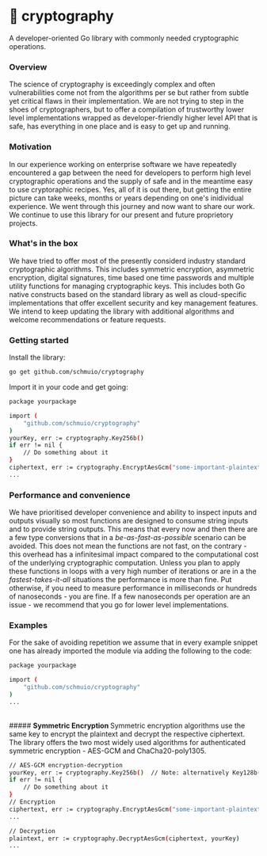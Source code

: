 # &#128273; <strong> cryptography </strong>
A developer-oriented Go library with commonly needed cryptographic operations.
<br>

### <strong> Overview </strong>  
The science of cryptography is exceedingly complex and often vulnerabilities come not from the algorithms per se but rather from subtle yet critical flaws in their implementation. We are not trying to step in the shoes of cryptographers, but to offer a compilation of trustworthy lower level implementations wrapped as developer-friendly higher level API that is safe, has everything in one place and is easy to get up and running.
<br>


### <strong> Motivation </strong>
In our experience working on enterprise software we have repeatedly encountered a gap between the need for developers to perform high level cryptographic operations and the supply of safe and in the meantime easy to use cryptoraphic recipes. Yes, all of it is out there, but getting the entire picture can take weeks, months or years depending on one's inidividual experience. We went through this journey and now want to share our work. We continue to use this library for our present and future proprietory projects.
<br>

### <strong> What's in the box </strong>
We have tried to offer most of the presently considerd industry standard cryptographic algorithms. This includes symmetric encryption, asymmetric encryption, digital signatures, time based one time passwords and multiple utility functions for managing cryptographic keys. This includes both Go native constructs based on the standard library as well as cloud-specific implementations that offer excellent security and key management features. We intend to keep updating the library with additional algorithms and welcome recommendations or feature requests.
<br>


### <strong> Getting started </strong>
Install the library:
```sh
go get github.com/schmuio/cryptography
```
Import it in your code and get going:
```sh
package yourpackage

import (
    "github.com/schmuio/cryptography"
)
yourKey, err := cryptography.Key256b()
if err != nil {
    // Do something about it
}
ciphertext, err := cryptography.EncryptAesGcm("some-important-plaintext", yourKey)
...
```

### <strong> Performance and convenience </strong>
We have prioritised developer convenience and ability to inspect inputs and outputs visually so most functions are designed to consume string inputs and to provide string outputs. This means that every now and then there are a few type conversions that in a _be-as-fast-as-possible_ scenario can be avoided. This does not mean the functions are not fast, on the contrary - this overhead has a infinitesimal impact compared to the computational cost of the underlying cryptographic computation. Unless you plan to apply these functions in loops with a very high number of iterations or are in a the _fastest-takes-it-all_ situations the performance is more than fine. Put otherwise, if you need to measure performance in milliseconds or hundreds of nanoseconds - you are fine. If a few nanoseconds per operation are an issue - we recommend that you go for lower level implementations.

### <strong> Examples </strong>
For the sake of avoiding repetition we assume that in every example snippet one has already imported the module via adding the following to the code:
```sh
package yourpackage

import (
    "github.com/schmuio/cryptography"
)
...
```
<br>
##### <strong> Symmetric Encryption </strong>
Symmetric encryption algorithms use the same key to encrypt the plaintext and decrypt the respective ciphertext. The library offers the two most widely used algorithms for authenticated symmetric encryption - AES-GCM and ChaCha20-poly1305.
<br>

```sh
// AES-GCM encryption-decryption
yourKey, err := cryptography.Key256b()  // Note: alternatively Key128b() or Key512b() can be used
if err != nil {
    // Do something about it
}
// Encryption
ciphertext, err := cryptography.EncryptAesGcm("some-important-plaintext", yourKey)
...

// Decryption
plaintext, err := cryptography.DecryptAesGcm(ciphertext, yourKey)
...
```
